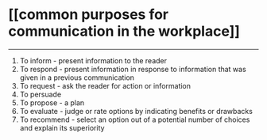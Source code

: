 # [[common purposes for communication in the workplace]]
---
1. To inform - present information to the reader
2. To respond - present information in response to information that was given in a previous communication
3. To request - ask the reader for action or information
4. To persuade 
5. To propose - a plan
6. To evaluate - judge or rate options by indicating benefits or drawbacks
7. To recommend - select an option out of a potential number of choices and explain its superiority
